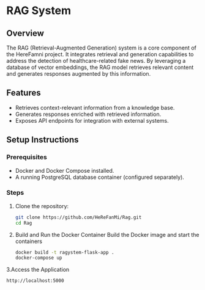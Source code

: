 # RAG System

## Overview
The RAG (Retrieval-Augmented Generation) system is a core component of the HereFamni project. It integrates retrieval and generation capabilities to address the detection of healthcare-related fake news. By leveraging a database of vector embeddings, the RAG model retrieves relevant content and generates responses augmented by this information.

## Features
- Retrieves context-relevant information from a knowledge base.
- Generates responses enriched with retrieved information.
- Exposes API endpoints for integration with external systems.

## Setup Instructions

### Prerequisites
- Docker and Docker Compose installed.
- A running PostgreSQL database container (configured separately).

### Steps
1. Clone the repository:
   ```bash
   git clone https://github.com/HeReFanMi/Rag.git
   cd Rag


2. Build and Run the Docker Container
Build the Docker image and start the containers
   ```bash
   docker build -t ragystem-flask-app .
   docker-compose up
3.Access the Application
   ```bash
   http://localhost:5000
